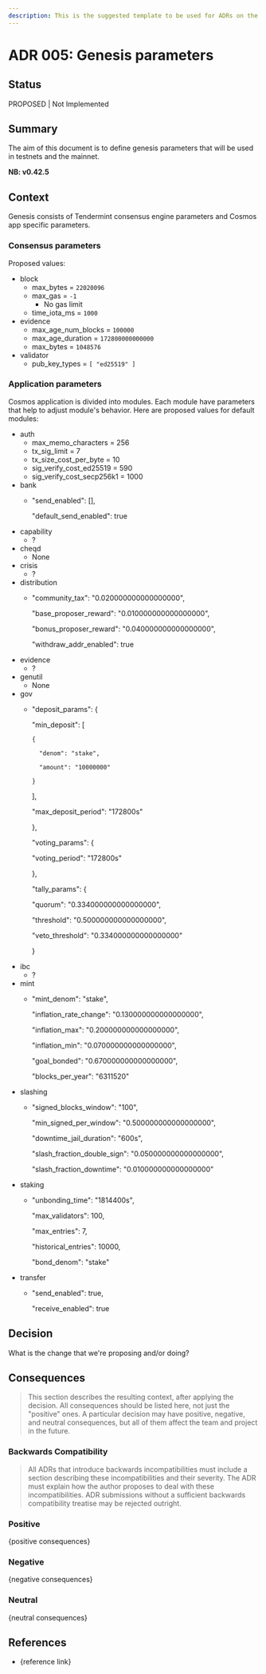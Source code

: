 ```yaml
---
description: This is the suggested template to be used for ADRs on the cheqd-node project.
---
```


# ADR 005: Genesis parameters

## Status

PROPOSED \| Not Implemented

## Summary

The aim of this document is to define genesis parameters that will be used in testnets and the mainnet.

**NB: v0.42.5**

## Context

Genesis consists of Tendermint consensus engine parameters and Cosmos app specific parameters.

### Consensus parameters

Proposed values:

* block
  * max\_bytes = `22020096`
  * max\_gas = `-1`
    * No gas limit
  * time\_iota\_ms = `1000`
* evidence
  * max\_age\_num\_blocks = `100000`
  * max\_age\_duration = `172800000000000`
  * max\_bytes = `1048576`
* validator
  * pub\_key\_types = `[ "ed25519" ]`

### Application parameters

Cosmos application is divided into modules. Each module have parameters that help to adjust module's behavior. Here are proposed values for default modules:

* auth
  * max\_memo\_characters = 256
  * tx\_sig\_limit = 7
  * tx\_size\_cost\_per\_byte = 10
  * sig\_verify\_cost\_ed25519 = 590
  * sig\_verify\_cost\_secp256k1 = 1000
* bank
  * "send\_enabled": \[\],

    "default\_send\_enabled": true
* capability
  * ?
* cheqd
  * None
* crisis
  * ?
* distribution
  * "community\_tax": "0.020000000000000000",

    "base\_proposer\_reward": "0.010000000000000000",

    "bonus\_proposer\_reward": "0.040000000000000000",

    "withdraw\_addr\_enabled": true
* evidence
  * ?
* genutil
  * None
* gov
  * "deposit\_params": {

      "min\_deposit": \[

        {

          "denom": "stake",

          "amount": "10000000"

        }

      \],

      "max\_deposit\_period": "172800s"

    },

    "voting\_params": {

      "voting\_period": "172800s"

    },

    "tally\_params": {

      "quorum": "0.334000000000000000",

      "threshold": "0.500000000000000000",

      "veto\_threshold": "0.334000000000000000"

    }
* ibc
  * ?
* mint
  * "mint\_denom": "stake",

    "inflation\_rate\_change": "0.130000000000000000",

    "inflation\_max": "0.200000000000000000",

    "inflation\_min": "0.070000000000000000",

    "goal\_bonded": "0.670000000000000000",

    "blocks\_per\_year": "6311520"
* slashing
  * "signed\_blocks\_window": "100",

    "min\_signed\_per\_window": "0.500000000000000000",

    "downtime\_jail\_duration": "600s",

    "slash\_fraction\_double\_sign": "0.050000000000000000",

    "slash\_fraction\_downtime": "0.010000000000000000"
* staking
  * "unbonding\_time": "1814400s",

    "max\_validators": 100,

    "max\_entries": 7,

    "historical\_entries": 10000,

    "bond\_denom": "stake"
* transfer
  * "send\_enabled": true,

    "receive\_enabled": true

## Decision

What is the change that we're proposing and/or doing?

## Consequences

> This section describes the resulting context, after applying the decision. All consequences should be listed here, not just the "positive" ones. A particular decision may have positive, negative, and neutral consequences, but all of them affect the team and project in the future.

### Backwards Compatibility

> All ADRs that introduce backwards incompatibilities must include a section describing these incompatibilities and their severity. The ADR must explain how the author proposes to deal with these incompatibilities. ADR submissions without a sufficient backwards compatibility treatise may be rejected outright.

### Positive

{positive consequences}

### Negative

{negative consequences}

### Neutral

{neutral consequences}

## References

* {reference link}

